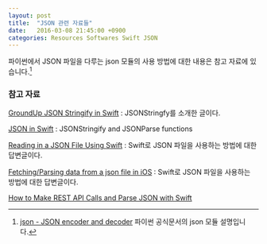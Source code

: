 ```yaml
---
layout: post
title:  "JSON 관련 자료들"
date:   2016-03-08 21:45:00 +0900
categories: Resources Softwares Swift JSON
---
```


파이썬에서 JSON 파일을 다루는 json 모듈의 사용 방법에 대한 내용은 참고 자료에 있습니다.[^python]

### 참고 자료

[GroundUp JSON Stringify in Swift](https://medium.com/swift-programming/groundup-json-stringify-in-swift-b2d805458985#.d4go84ipw) : JSONStringfy를 소개한 글이다.

[JSON in Swift](https://medium.com/swift-programming/4-json-in-swift-144bf5f88ce4#.y88cnp97j) : JSONStringify and JSONParse functions

[Reading in a JSON File Using Swift](http://stackoverflow.com/questions/24410881/reading-in-a-json-file-using-swift) : Swift로 JSON 파일을 사용하는 방법에 대한 답변글이다.

[Fetching/Parsing data from a json file in iOS](http://stackoverflow.com/questions/18520949/fetching-parsing-data-from-a-json-file-in-ios) : Swift로 JSON 파일을 사용하는 방법에 대한 답변글이다.

[How to Make REST API Calls and Parse JSON with Swift](https://devdactic.com/rest-api-parse-json-swift/)

[^python]: [json - JSON encoder and decoder](https://docs.python.org/3.3/library/json.html) 파이썬 공식문서의 json 모듈 설명입니다.